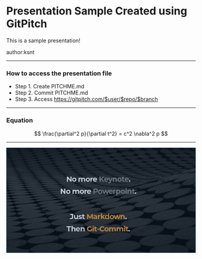 # Presentation Sample Created using GitPitch 

This is a sample presentation!

author:ksnt

---

### How to access the presentation file

- Step 1. Create PITCHME.md
- Step 2. Commit PITCHME.md
- Step 3. Access https://gitpitch.com/$user/$repo/$branch

---
### Equation

$$
\frac{\partial^2 p}{\partial t^2} = c^2 \nabla^2 p
$$

---

![Gitpitch Picture](https://github.com/ksnt/Presentations/blob/master/gitpitch.png)
